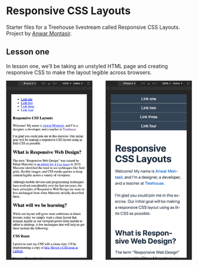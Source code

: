 # Responsive CSS Layouts

Starter files for a Treehouse livestream called Responsive CSS Layouts. Project by [Anwar Montasir](https://github.com/anwarmontasir).

## Lesson one

In lesson one, we’ll be taking an unstyled HTML page and creating responsive CSS to make the layout legible across browsers.

![before and after screenshot of lesson 01](screenshot-01.png "before and after screenshot of lesson 01")